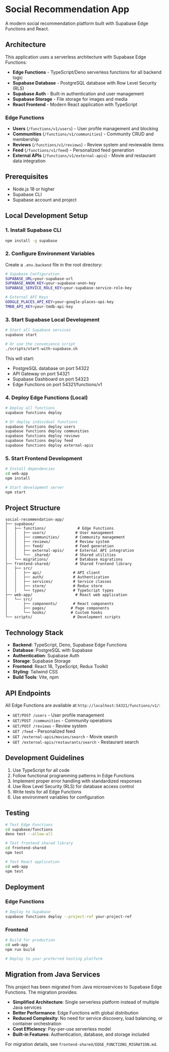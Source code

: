 # Social Recommendation App

A modern social recommendation platform built with Supabase Edge Functions and React.

## Architecture

This application uses a serverless architecture with Supabase Edge Functions:

- **Edge Functions** - TypeScript/Deno serverless functions for all backend logic
- **Supabase Database** - PostgreSQL database with Row Level Security (RLS)
- **Supabase Auth** - Built-in authentication and user management
- **Supabase Storage** - File storage for images and media
- **React Frontend** - Modern React application with TypeScript

### Edge Functions

- **Users** (`/functions/v1/users`) - User profile management and blocking
- **Communities** (`/functions/v1/communities`) - Community CRUD and membership
- **Reviews** (`/functions/v1/reviews`) - Review system and reviewable items
- **Feed** (`/functions/v1/feed`) - Personalized feed generation
- **External APIs** (`/functions/v1/external-apis`) - Movie and restaurant data integration

## Prerequisites

- Node.js 18 or higher
- Supabase CLI
- Supabase account and project

## Local Development Setup

### 1. Install Supabase CLI

```bash
npm install -g supabase
```

### 2. Configure Environment Variables

Create a `.env.backend` file in the root directory:

```bash
# Supabase Configuration
SUPABASE_URL=your-supabase-url
SUPABASE_ANON_KEY=your-supabase-anon-key
SUPABASE_SERVICE_ROLE_KEY=your-supabase-service-role-key

# External API Keys
GOOGLE_PLACES_API_KEY=your-google-places-api-key
TMDB_API_KEY=your-tmdb-api-key
```

### 3. Start Supabase Local Development

```bash
# Start all Supabase services
supabase start

# Or use the convenience script
./scripts/start-with-supabase.sh
```

This will start:
- PostgreSQL database on port 54322
- API Gateway on port 54321
- Supabase Dashboard on port 54323
- Edge Functions on port 54321/functions/v1

### 4. Deploy Edge Functions (Local)

```bash
# Deploy all functions
supabase functions deploy

# Or deploy individual functions
supabase functions deploy users
supabase functions deploy communities
supabase functions deploy reviews
supabase functions deploy feed
supabase functions deploy external-apis
```

### 5. Start Frontend Development

```bash
# Install dependencies
cd web-app
npm install

# Start development server
npm start
```

## Project Structure

```
social-recommendation-app/
├── supabase/
│   ├── functions/              # Edge Functions
│   │   ├── users/             # User management
│   │   ├── communities/       # Community management
│   │   ├── reviews/           # Review system
│   │   ├── feed/              # Feed generation
│   │   ├── external-apis/     # External API integration
│   │   └── _shared/           # Shared utilities
│   └── migrations/            # Database migrations
├── frontend-shared/           # Shared frontend library
│   ├── src/
│   │   ├── api/              # API client
│   │   ├── auth/             # Authentication
│   │   ├── services/         # Service classes
│   │   ├── store/            # Redux store
│   │   └── types/            # TypeScript types
├── web-app/                   # React web application
│   └── src/
│       ├── components/       # React components
│       ├── pages/           # Page components
│       └── hooks/           # Custom hooks
└── scripts/                  # Development scripts
```

## Technology Stack

- **Backend**: TypeScript, Deno, Supabase Edge Functions
- **Database**: PostgreSQL with Supabase
- **Authentication**: Supabase Auth
- **Storage**: Supabase Storage
- **Frontend**: React 18, TypeScript, Redux Toolkit
- **Styling**: Tailwind CSS
- **Build Tools**: Vite, npm

## API Endpoints

All Edge Functions are available at `http://localhost:54321/functions/v1/`:

- `GET/POST /users` - User profile management
- `GET/POST /communities` - Community operations
- `GET/POST /reviews` - Review system
- `GET /feed` - Personalized feed
- `GET /external-apis/movies/search` - Movie search
- `GET /external-apis/restaurants/search` - Restaurant search

## Development Guidelines

1. Use TypeScript for all code
2. Follow functional programming patterns in Edge Functions
3. Implement proper error handling with standardized responses
4. Use Row Level Security (RLS) for database access control
5. Write tests for all Edge Functions
6. Use environment variables for configuration

## Testing

```bash
# Test Edge Functions
cd supabase/functions
deno test --allow-all

# Test frontend shared library
cd frontend-shared
npm test

# Test React application
cd web-app
npm test
```

## Deployment

### Edge Functions
```bash
# Deploy to Supabase
supabase functions deploy --project-ref your-project-ref
```

### Frontend
```bash
# Build for production
cd web-app
npm run build

# Deploy to your preferred hosting platform
```

## Migration from Java Services

This project has been migrated from Java microservices to Supabase Edge Functions. The migration provides:

- **Simplified Architecture**: Single serverless platform instead of multiple Java services
- **Better Performance**: Edge Functions with global distribution
- **Reduced Complexity**: No need for service discovery, load balancing, or container orchestration
- **Cost Efficiency**: Pay-per-use serverless model
- **Built-in Features**: Authentication, database, and storage included

For migration details, see `frontend-shared/EDGE_FUNCTIONS_MIGRATION.md`.


